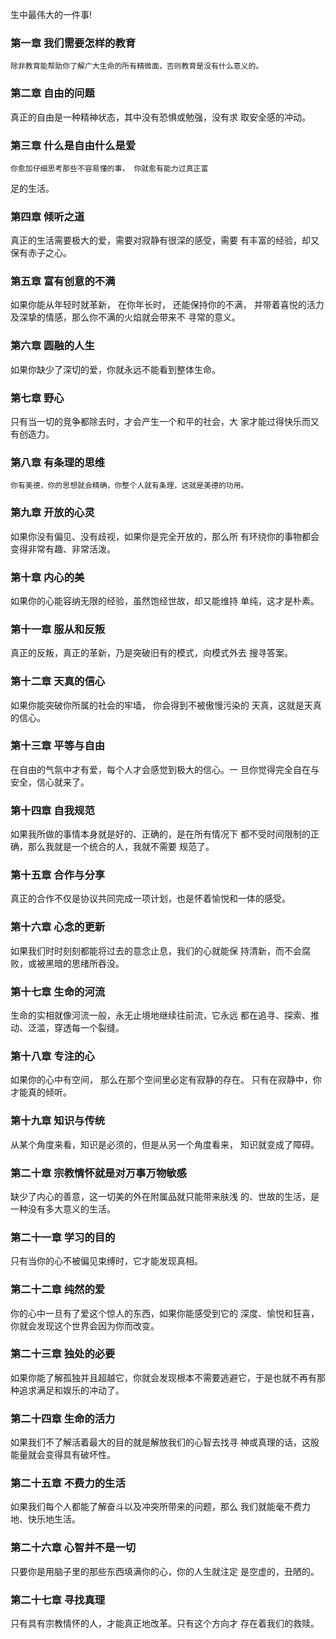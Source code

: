 生中最伟大的一件事!
### 第一章 我们需要怎样的教育
    除非教育能帮助你了解广大生命的所有精微面，否则教育是没有什么意义的。
### 第二章 自由的问题真正的自由是一种精神状态，其中没有恐惧或勉强，没有求 取安全感的冲动。
### 第三章 什么是自由什么是爱
    你愈加仔细思考那些不容易懂的事， 你就愈有能力过真正富足的生活。
### 第四章 倾听之道真正的生活需要极大的爱，需要对寂静有很深的感受，需要 有丰富的经验，却又保有赤子之心。
### 第五章 富有创意的不满如果你能从年轻时就革新， 在你年长时， 还能保持你的不满， 并带着喜悦的活力及深挚的情感，那么你不满的火焰就会带来不 寻常的意义。
### 第六章 圆融的人生如果你缺少了深切的爱，你就永远不能看到整体生命。
### 第七章 野心只有当一切的竞争都除去时，才会产生一个和平的社会，大 家才能过得快乐而又有创造力。
### 第八章 有条理的思维
    你有美德，你的思想就会精确，你整个人就有条理，这就是美德的功用。
### 第九章 开放的心灵如果你没有偏见、没有歧视，如果你是完全开放的，那么所 有环绕你的事物都会变得非常有趣、非常活泼。
### 第十章 内心的美如果你的心能容纳无限的经验，虽然饱经世故，却又能维持 单纯，这才是朴素。
### 第十一章 服从和反叛真正的反叛，真正的革新，乃是突破旧有的模式，向模式外去 搜寻答案。
### 第十二章 天真的信心如果你能突破你所属的社会的牢墙， 你会得到不被傲慢污染的天真，这就是天真的信心。
### 第十三章 平等与自由在自由的气氛中才有爱，每个人才会感觉到极大的信心。一 旦你觉得完全自在与安全，信心就来了。
### 第十四章 自我规范如果我所做的事情本身就是好的、正确的，是在所有情况下 都不受时间限制的正确，那么我就是一个统合的人，我就不需要 规范了。
### 第十五章 合作与分享真正的合作不仅是协议共同完成一项计划，也是怀着愉悦和一体的感受。
### 第十六章 心念的更新如果我们时时刻刻都能将过去的意念止息，我们的心就能保 持清新，而不会腐败，或被黑暗的思绪所吞没。
### 第十七章 生命的河流生命的实相就像河流一般，永无止境地继续往前流，它永远 都在追寻、探索、推动、泛滥，穿透每一个裂缝。
### 第十八章 专注的心如果你的心中有空间， 那么在那个空间里必定有寂静的存在。 只有在寂静中，你才能真的倾听。
### 第十九章 知识与传统从某个角度来看，知识是必须的，但是从另一个角度看来， 知识就变成了障碍。
### 第二十章 宗教情怀就是对万事万物敏感缺少了内心的善意，这一切美的外在附属品就只能带来肤浅 的、世故的生活，是一种没有多大意义的生活。
### 第二十一章 学习的目的只有当你的心不被偏见束缚时，它才能发现真相。
### 第二十二章 纯然的爱你的心中一旦有了爱这个惊人的东西，如果你能感受到它的 深度、愉悦和狂喜，你就会发现这个世界会因为你而改变。
### 第二十三章 独处的必要如果你能了解孤独并且超越它，你就会发现根本不需要逃避它，于是也就不再有那种追求满足和娱乐的冲动了。
### 第二十四章 生命的活力如果我们不了解活着最大的目的就是解放我们的心智去找寻 神或真理的话，这股能量就会变得具有破坏性。
### 第二十五章 不费力的生活如果我们每个人都能了解奋斗以及冲突所带来的问题，那么 我们就能毫不费力地、快乐地生活。
### 第二十六章 心智并不是一切只要你是用脑子里的那些东西填满你的心，你的人生就注定 是空虚的，丑陋的。
### 第二十七章 寻找真理只有具有宗教情怀的人，才能真正地改革。只有这个方向才 存在着我们的救赎。
